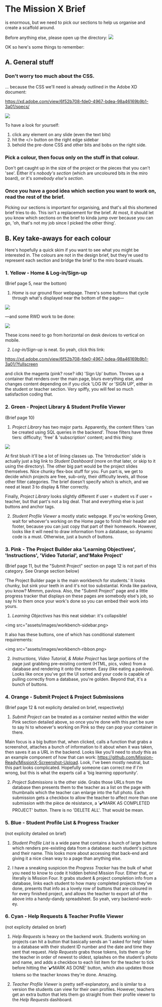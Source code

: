 # The Mission X Brief

is enormous, but we need to pick our sections to help us organise and create a scaffold around.

Before anything else, please open up the directory:
<img src="assets/images/directory.png">

OK so here's some things to remember:

## A. General stuff

### Don't worry too much about the CSS.

... because the CSS we'll need is already outlined in the Adobe XD document:

https://xd.adobe.com/view/6f52b708-fde0-4967-bdea-98a46169b9b1-3a01/specs/

<img src="/assets/images/adobe-xd-screencap.png">

To have a look for yourself:

1. click any element on any slide (even the text bits)
2. hit the </> button on the right edge sidebar
3. behold the pre-done CSS and other bits and bobs on the right side.

### Pick a colour, then focus only on the stuff in that colour.

Don't get caught up in the size of the project or the pieces that you can't 'see'. Either it's _nobody's section_ (which are uncoloured bits in the miro board), or it's _somebody else's section_.

### Once you have a good idea which section you want to work on, read the rest of the brief.

Picking our sections is important for organising, and that's all this shortened brief tries to do. This isn't a replacement for the brief. At most, it should let you know which sections on the brief to kinda jump over because you can go, 'oh, that's not my job since I picked the other thing'.

## B. Key take-aways for each colour

Here's hopefully a quick skim if you want to see what you might be interested in. The colours are not in the design brief, but they're used to represent each section and bridge the brief to the miro board visuals.

### 1. Yellow - Home & Log-in/Sign-up

(Brief page 5, near the bottom)

1. _Home_ is our ground floor webpage. There's some buttons that cycle through what's displayed near the bottom of the page&mdash;

<img src="/assets/images/main-buttons.png">

&mdash;and some RWD work to be done:

<img src="/assets/images/main-page-icons.png">

These icons need to go from horizontal on desk devices to vertical on mobile.

2. _Log-in/Sign-up_ is neat. So yeah, click this link:

https://xd.adobe.com/view/6f52b708-fde0-4967-bdea-98a46169b9b1-3a01/?fullscreen

and click the magenta (pink? rose? idk) 'Sign Up' button. Throws up a container that renders over the main page, blurs everything else, and changes content depending on if you click 'LOG IN' or 'SIGN UP', either in the student or teacher section. Very spiffy, you will feel so much satisfaction coding that.

### 2. Green - Project Library & Student Profile Viewer

(Brief page 10)

1. _Project Library_ has two major parts. Apparently, the content filters 'can be created using SQL queries in the backend'. Those filters have three tiers: difficulty; 'free' & 'subscription' content; and this thing:

<img src="assets/images/project-library-filter.png">

At first blush it'll be a lot of lining classes up. The 'Introduction' slide is actually just a big link to _Student Dashboard_ (more on that later, or skip to it using the directory). The other big part would be the project slides themselves. Nice chunky flex-box stuff for you. Fun part is, we get to decide which projects are free, sub-only, their difficulty levels, all those other filter categories. The brief doesn't specify which is which, and we need at least 3 to display & filter correctly.

Finally, _Project Library_ looks slightly different if user = student vs if user = teacher, but that part's not a big deal. That and everything else is just buttons and anchor tags.

2. _Student Profile Viewer_ a mostly static webpage. If you're working <span color="#6DE833">Green<span>, wait for whoever's working on the Home page to finish their header and footer, because you can just copy that part of their homework. However, looks like it will need to draw information from a database, so dynamic code is a must. Otherwise, just a bunch of buttons.

### 3. Pink - The Project Builder aka 'Learning Objectives', 'Instructions', 'Video Tutorial', and'Make Project'

(Brief page 11, but the "Submit Project" section on page 12 is not part of this category. See Orange section below)

'The Project Builder page is the main workbench for students.' It looks chunky, but sink your teeth in and it's not too substantial. Kinda like pavlova, you know? Mmmm, pavlova. Also, the "Submit Project" page and a little progress tracker that displays on these pages are somebody else's job, so say hi to them once your work's done so you can embed their work into yours.

1. _Learning Objectives_ has this neat sidebar: it's collapsible!

<img src="assets/images/workbench-sidebar.png>

It also has these buttons, one of which has conditional statement requirements:

<img src="assets/images/workbench-ribbon.png>

2. _Instructions, Video Tutorial, & Make Project_ has large portions of the page just grabbing pre-existing content (HTML, pics, video) from a database and rendering it onto the screen. Easy (like eating a pavlova). Looks like once you've got the UI sorted and your code is capable of pulling correctly from a database, you're golden. Beyond that, it's a bunch of buttons.

### 4. Orange - Submit Project & Project Submissions

(Brief page 12 & not explicity detailed on brief, respectively)

1. _Submit Project_ can be treated as a container nested within the wider Pink section detailed above, so once you're done with this part be sure to say hi to whoever's working on Pink so they can pop your container in there.

Main focus is a big button that, when clicked, calls a function that grabs a screenshot, attaches a bunch of information to it about when it was taken, then saves it as a URL in the backend. Looks like you'll need to study this as an example component of how that can work: https://github.com/Mission-Ready/MissionX-Screenshot-Upload. Look, I've been mostly neutral, but this part looks complicated. Hopefully someone can correct me if I'm wrong, but this is what the experts call a 'big learning opportunity'.

2. _Project Submissions_ is the other side. Grabs those URLs from the database then presents them to the teacher as a list on the page with thumbnails which the teacher can enlarge into the full photo. Each submission gets a checkbox to allow the teacher to affect more than one submission with the pièce de résistance, a '✔️MARK AS COMPLETED PROJECT' button. There is no 'DELETE ALL'. That would be mean.

### 5. Blue - Student Profile List & Progress Tracker

(not explicity detailed on brief)

1. _Student Profile List_ is a wide pane that contains a bunch of large buttons which renders pre-existing data from a database: each student's picture and their name. This looks more about accessing that back-end and giving it a nice clean way to a page than anything else.

2. I have a sneaking suspicion the _Progress Tracker_ has the bulk of what you need to know to code it hidden behind Mission Four. Either that, or literally is Mission Four. It grabs student & project completion info from a database, links each student to how many completed projects they've done, presents that info as a lovely row of buttons that are coloured in for every finished project, and allows the teacher to export all of the above into a handy-dandy spreadsheet. So yeah, very backend-work-ey.

### 6. Cyan - Help Requests & Teacher Profile Viewer

(not explicity detailed on brief)

1. _Help Requests_ is heavy on the backend work. Students working on projects can hit a button that basically sends an 'I asked for help' token to a database with their student ID number and the date and time they sent that request. _Help Requests_ grabs those tokens, lists them up for the teacher in order of newest to oldest, splashes on the student's photo and name, and adds a checkbox to each list item for the teacher to tick before hitting the '✔️MARK AS DONE' button, which also updates those tokens so the teacher knows they're done. Amazing.

2. _Teacher Profile Viewer_ is pretty self-explanatory, and is similar to a version the students can view for their own profiles. However, teachers get an extra button that lets them go straight from their profile viewer to the _Help Requests_ dashboard.
